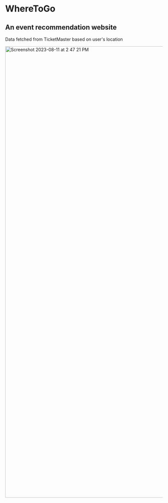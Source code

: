 # WhereToGo
## An event recommendation website
Data fetched from TicketMaster based on user's location

<img width="1440" alt="Screenshot 2023-08-11 at 2 47 21 PM" src="https://github.com/mrwangone/WhereToGo/assets/77737759/38d410b9-7732-4175-a765-12fbbff8feb9">
